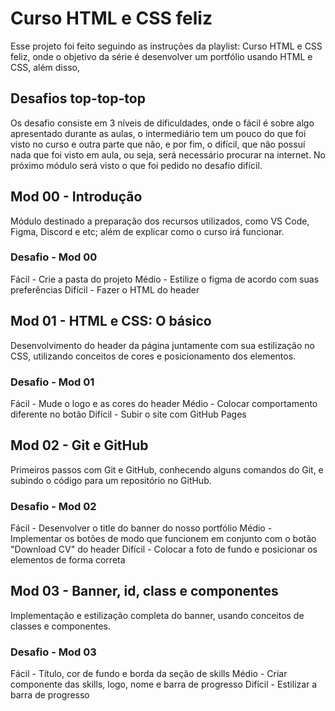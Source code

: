 # Curso HTML e CSS feliz

Esse projeto foi feito seguindo as instruções da playlist: Curso HTML e CSS feliz, onde o objetivo da série é desenvolver um portfólio usando HTML e CSS, além disso,

## Desafios top-top-top
Os desafio consiste em 3 níveis de dificuldades, onde o fácil é sobre algo apresentado durante as aulas, o intermediário tem um pouco do que foi visto no curso e outra parte que não, e por fim, o difícil, que não possuí nada que foi visto em aula, ou seja, será necessário procurar na internet.
No próximo módulo será visto o que foi pedido no desafio difícil.

## Mod 00 - Introdução
Módulo destinado a preparação dos recursos  utilizados, como VS Code, Figma, Discord e etc; além de explicar como o curso irá funcionar.

### Desafio - Mod 00
Fácil - Crie a pasta do projeto
Médio - Estilize o figma de acordo com suas preferências
Difícil - Fazer o HTML do header

## Mod 01 - HTML e CSS: O básico
Desenvolvimento do header da página juntamente com sua estilização no CSS, utilizando conceitos de cores e posicionamento dos elementos.

### Desafio - Mod 01
Fácil - Mude o logo e as cores do header
Médio - Colocar comportamento diferente no botão
Difícil - Subir o site com GitHub Pages

## Mod 02 - Git e GitHub
Primeiros passos com Git e GitHub, conhecendo alguns comandos do Git, e subindo o código para um repositório no GitHub.

### Desafio - Mod 02
Fácil - Desenvolver o title do banner do nosso portfólio
Médio - Implementar os botões de modo que funcionem em conjunto com o botão "Download CV" do header
Difícil - Colocar a foto de fundo e posicionar os elementos de forma correta

## Mod 03 - Banner, id, class e componentes
Implementação e estilização completa do banner, usando conceitos de classes e componentes.

### Desafio - Mod 03
Fácil - Título, cor de fundo e borda da seção de skills
Médio - Criar componente das skills, logo, nome e barra de progresso
Difícil - Estilizar a barra de progresso